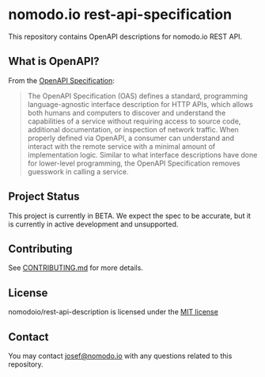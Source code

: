 # nomodo.io rest-api-specification
This repository contains OpenAPI descriptions for nomodo.io REST API.

## What is OpenAPI?

From the [OpenAPI Specification](https://github.com/OAI/OpenAPI-Specification):

> The OpenAPI Specification (OAS) defines a standard, programming language-agnostic interface description for HTTP APIs, which allows both humans and computers to discover and understand the capabilities of a service without requiring access to source code, additional documentation, or inspection of network traffic. When properly defined via OpenAPI, a consumer can understand and interact with the remote service with a minimal amount of implementation logic. Similar to what interface descriptions have done for lower-level programming, the OpenAPI Specification removes guesswork in calling a service.

## Project Status

This project is currently in BETA. We expect the spec to be accurate, but it is currently in active development and unsupported.

## Contributing

See [CONTRIBUTING.md](/CONTRIBUTING.md) for more details.

## License

nomodoio/rest-api-description is licensed under the [MIT license](./LICENSE.md)

## Contact

You may contact [josef@nomodo.io](mailto:josef@nomodo.io) with any questions related to this repository.
